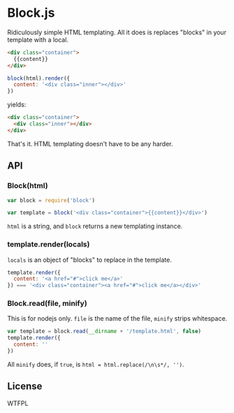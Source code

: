 # Block.js

Ridiculously simple HTML templating. All it does is replaces "blocks" in your template with a local.

```html
<div class="container">
  {{content}}
</div>
```

```js
block(html).render({
  content: '<div class="inner"></div>'
})
```

yields:

```html
<div class="container">
  <div class="inner"></div>
</div>
```

That's it. HTML templating doesn't have to be any harder.

## API

### Block(html)

```js
var block = require('block')

var template = block('<div class="container">{{content}}</div>')
```

`html` is a string, and `block` returns a new templating instance.

### template.render(locals)

`locals` is an object of "blocks" to replace in the template.

```js
template.render({
  content: '<a href="#">click me</a>'
}) === '<div class="container"><a href="#">click me</a></div>'
```

### Block.read(file, minify)

This is for nodejs only. `file` is the name of the file, `minify` strips whitespace.

```js
var template = block.read(__dirname + '/template.html', false)
template.render({
  content: ''
})
```

All `minify` does, if `true`, is `html = html.replace(/\n\s*/, '')`.

## License

WTFPL